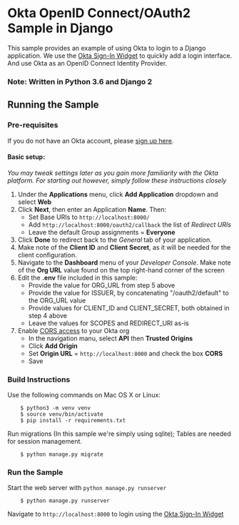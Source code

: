 # Okta OpenID Connect/OAuth2 Sample in Django

This sample provides an example of using Okta to login to a Django application. 
We use the [Okta Sign-In Widget](http://developer.okta.com/code/javascript/okta_sign-in_widget) to quickly add a login interface.
And use Okta as an OpenID Connect Identity Provider.

### Note: Written in Python 3.6 and Django 2

## Running the Sample

### Pre-requisites
If you do not have an Okta account, please [sign up here](https://www.okta.com/developer/signup/).

#### Basic setup:
*You may tweak settings later as you gain more familiarity with the Okta platform. For starting out however, simply follow these instructions closely*
1. Under the **Applications** menu, click **Add Application** dropdown and select **Web**
2. Click **Next**, then enter an Application **Name**. Then:
   * Set Base URIs to `http://localhost:8000/`
   * Add `http://localhost:8000/oauth2/callback` the list of *Redirect URIs*
   * Leave the default Group assignments = **Everyone**
3. Click **Done** to redirect back to the *General* tab of your application.
4. Make note of the **Client ID** and **Client Secret**, as it will be needed for the client configuration.
5. Navigate to the **Dashboard** menu of your *Developer Console*. Make note of the **Org URL** value found on the top right-hand corner of the screen
6. Edit the **.env** file included in this sample:
   - Provide the value for ORG_URL from step 5 above
   - Provide the value for ISSUER, by concatenating "/oauth2/default" to the ORG_URL value
   - Provide values for CLIENT_ID and CLIENT_SECRET, both obtained in step 4 above
   - Leave the values for SCOPES and REDIRECT_URI as-is
7. Enable [CORS access](https://developer.okta.com/docs/api/getting_started/enabling_cors) to your Okta org
   - In the navigation manu, select **API** then **Trusted Origins**
   - Click **Add Origin**
   - Set **Origin URL** = `http://localhost:8000` and check the box **CORS**
   - Save

### Build Instructions
Use the following commands on Mac OS X or Linux:
```
    $ python3 -m venv venv
    $ source venv/bin/activate
    $ pip install -r requirements.txt
```
Run migrations (In this sample we're simply using sqlite); Tables are needed for session management.
```
    $ python manage.py migrate
```

### Run the Sample
Start the web server with `python manage.py runserver`
```
    $ python manage.py runserver
```

Navigate to `http://localhost:8000` to login using the [Okta Sign-In Widget](http://developer.okta.com/code/javascript/okta_sign-in_widget)